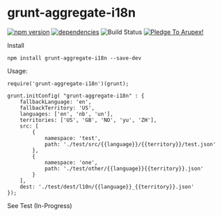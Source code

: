 # grunt-aggregate-i18n

[![npm version](https://badge.fury.io/js/grunt-aggregate-i18n.svg)](https://badge.fury.io/js/grunt-aggregate-i18n) [![dependencies](https://david-dm.org/arupex/grunt-aggregate-i18n.svg)](http://github.com/arupex/grunt-aggregate-i18n) ![Build Status](https://api.travis-ci.org/arupex/grunt-aggregate-i18n.svg?branch=master) <a href='https://pledgie.com/campaigns/31873'><img alt='Pledge To Arupex!' src='https://pledgie.com/campaigns/31873.png?skin_name=chrome' border='0' ></a>

Install

    npm install grunt-aggregate-i18n --save-dev

Usage:

    require('grunt-aggregate-i18n')(grunt);

    grunt.initConfig( "grunt-aggregate-i18n" : {
        fallbackLanguage: 'en',
        fallbackTerritory: 'US',
        languages: ['en', 'nb', 'un'],
        territories: ['US', 'GB', 'NO', 'yu', 'ZH'],
        src: [
            {
                namespace: 'test',
                path: './test/src/{{language}}/{{territory}}/test.json'
            },
            {
                namespace: 'one',
                path: './test/other/{{language}}{{territory}}.json'
            }
        ],
        dest: './test/dest/l10n/{{language}}_{{territory}}.json'
    });

See Test (In-Progress)